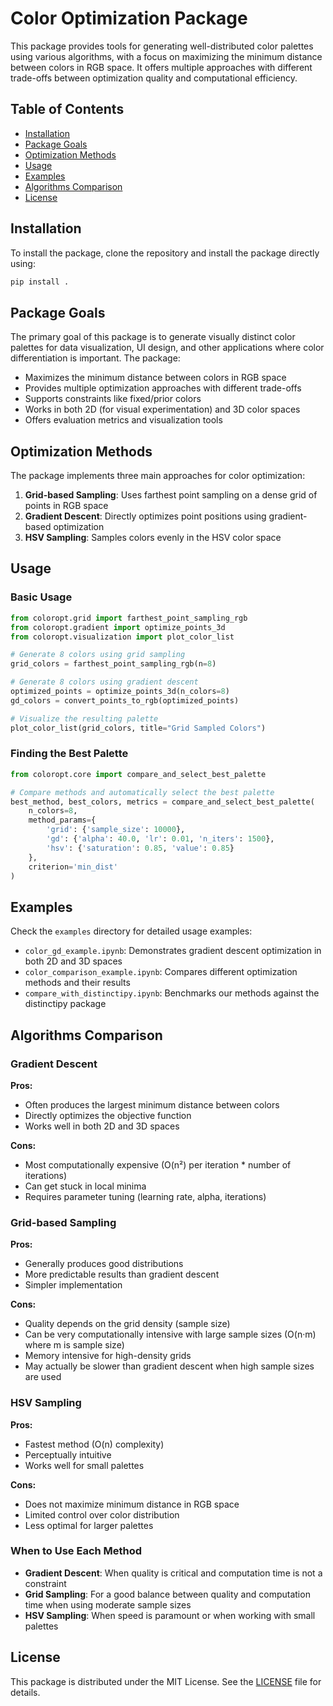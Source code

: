 # Color Optimization Package

This package provides tools for generating well-distributed color palettes using various algorithms, with a focus on maximizing the minimum distance between colors in RGB space. It offers multiple approaches with different trade-offs between optimization quality and computational efficiency.

## Table of Contents

- [Installation](#installation)
- [Package Goals](#package-goals)
- [Optimization Methods](#optimization-methods)
- [Usage](#usage)
- [Examples](#examples)
- [Algorithms Comparison](#algorithms-comparison)
- [License](#license)

## Installation

To install the package, clone the repository and install the package directly using:

```bash
pip install .
```

## Package Goals

The primary goal of this package is to generate visually distinct color palettes for data visualization, UI design, and other applications where color differentiation is important. The package:

- Maximizes the minimum distance between colors in RGB space
- Provides multiple optimization approaches with different trade-offs
- Supports constraints like fixed/prior colors
- Works in both 2D (for visual experimentation) and 3D color spaces
- Offers evaluation metrics and visualization tools

## Optimization Methods

The package implements three main approaches for color optimization:

1. **Grid-based Sampling**: Uses farthest point sampling on a dense grid of points in RGB space
2. **Gradient Descent**: Directly optimizes point positions using gradient-based optimization
3. **HSV Sampling**: Samples colors evenly in the HSV color space

## Usage

### Basic Usage

```python
from coloropt.grid import farthest_point_sampling_rgb
from coloropt.gradient import optimize_points_3d
from coloropt.visualization import plot_color_list

# Generate 8 colors using grid sampling
grid_colors = farthest_point_sampling_rgb(n=8)

# Generate 8 colors using gradient descent
optimized_points = optimize_points_3d(n_colors=8)
gd_colors = convert_points_to_rgb(optimized_points)

# Visualize the resulting palette
plot_color_list(grid_colors, title="Grid Sampled Colors")
```

### Finding the Best Palette

```python
from coloropt.core import compare_and_select_best_palette

# Compare methods and automatically select the best palette
best_method, best_colors, metrics = compare_and_select_best_palette(
    n_colors=8,
    method_params={
        'grid': {'sample_size': 10000},
        'gd': {'alpha': 40.0, 'lr': 0.01, 'n_iters': 1500},
        'hsv': {'saturation': 0.85, 'value': 0.85}
    },
    criterion='min_dist'
)
```

## Examples

Check the `examples` directory for detailed usage examples:

- `color_gd_example.ipynb`: Demonstrates gradient descent optimization in both 2D and 3D spaces
- `color_comparison_example.ipynb`: Compares different optimization methods and their results
- `compare_with_distinctipy.ipynb`: Benchmarks our methods against the distinctipy package

## Algorithms Comparison

### Gradient Descent

**Pros:**
- Often produces the largest minimum distance between colors
- Directly optimizes the objective function
- Works well in both 2D and 3D spaces

**Cons:**
- Most computationally expensive (O(n²) per iteration * number of iterations)
- Can get stuck in local minima
- Requires parameter tuning (learning rate, alpha, iterations)

### Grid-based Sampling

**Pros:**
- Generally produces good distributions
- More predictable results than gradient descent
- Simpler implementation

**Cons:**
- Quality depends on the grid density (sample size)
- Can be very computationally intensive with large sample sizes (O(n·m) where m is sample size)
- Memory intensive for high-density grids
- May actually be slower than gradient descent when high sample sizes are used

### HSV Sampling

**Pros:**
- Fastest method (O(n) complexity)
- Perceptually intuitive
- Works well for small palettes

**Cons:**
- Does not maximize minimum distance in RGB space
- Limited control over color distribution
- Less optimal for larger palettes

### When to Use Each Method

- **Gradient Descent**: When quality is critical and computation time is not a constraint
- **Grid Sampling**: For a good balance between quality and computation time when using moderate sample sizes
- **HSV Sampling**: When speed is paramount or when working with small palettes


## License

This package is distributed under the MIT License. See the [LICENSE](LICENSE) file for details.
